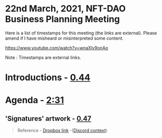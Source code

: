 # 22nd March, 2021, NFT-DAO Business Planning Meeting

Here is a list of timestamps for this meeting (the links are external). Please amend if I have misheard or misinterpreted some content.

https://www.youtube.com/watch?v=wnaXlv9onAo

Note : Timestamps are external links.

# Introductions - [0.44](https://youtu.be/wnaXlv9onAo?t=44) 

# Agenda - [2:31](https://youtu.be/wnaXlv9onAo?t=151)

 
## 'Signatures' artwork - [0.47](https://youtu.be/C07r9dfUItY?t=47)

> Reference - [Dropbox link](https://www.dropbox.com/request/WoLjf5y6CcWJwDlU5gKK) -([Discord context](https://discordapp.com/channels/804069702572965888/804069702572965891/819266517916975144))

